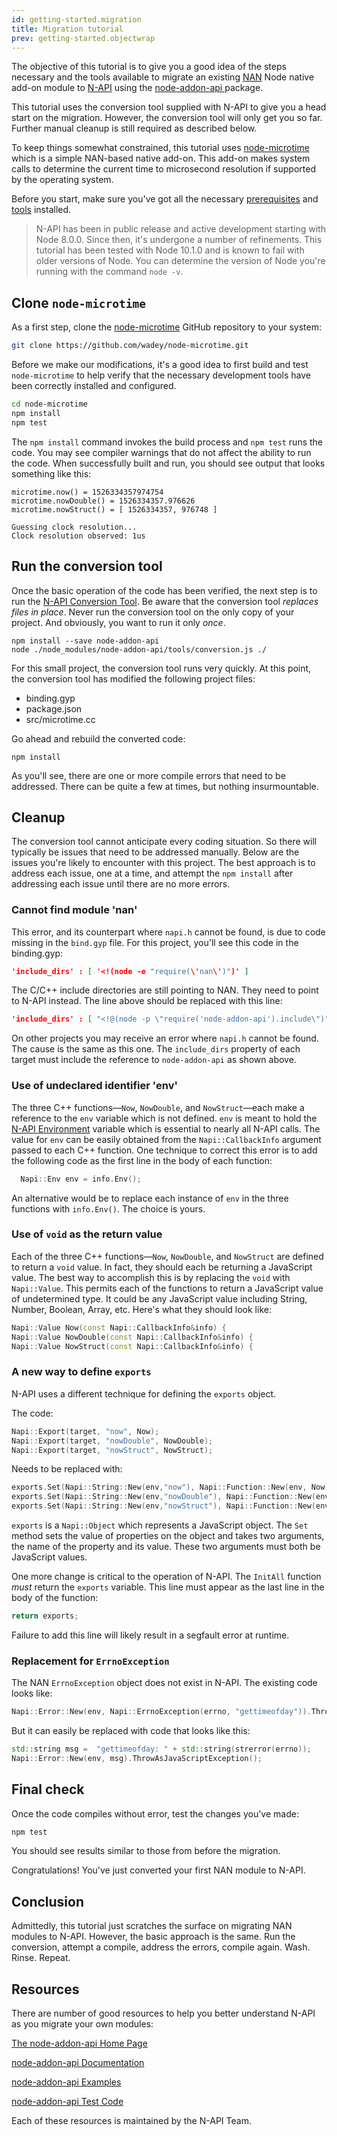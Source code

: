 ```yaml
---
id: getting-started.migration
title: Migration tutorial
prev: getting-started.objectwrap
---
```


The objective of this tutorial is to give you a good idea of the steps necessary and the tools available to migrate an existing [NAN](https://github.com/nodejs/nan) Node native add-on module to [N-API](https://nodejs.org/api/n-api.html) using the [node-addon-api ](https://github.com/nodejs/node-addon-api) package. 

This tutorial uses the conversion tool supplied with N-API to give you a head start on the migration. However, the conversion tool will only get you so far. Further manual cleanup is still required as described below. 

To keep things somewhat constrained, this tutorial uses [node-microtime](https://github.com/wadey/node-microtime) which is a simple NAN-based native add-on. This add-on makes system calls to determine the current time to microsecond resolution if supported by the operating system. 

Before you start, make sure you've got all the necessary [prerequisites](prerequisites) and [tools](tools) installed.

> N-API has been in public release and active development starting with Node 8.0.0. Since then, it's undergone a number of refinements. This tutorial has been tested with Node 10.1.0 and is known to fail with older versions of Node. You can determine the version of Node you're running with the command `node -v`.

## Clone `node-microtime`

As a first step, clone the [node-microtime](https://github.com/wadey/node-microtime) GitHub repository to your system:

```bash
git clone https://github.com/wadey/node-microtime.git
```

Before we make our modifications, it's a good idea to first build and test `node-microtime` to help verify that the necessary development tools have been correctly installed and configured. 

```bash
cd node-microtime
npm install
npm test
```

The `npm install` command invokes the build process and `npm test` runs the code. You may see compiler warnings that do not affect the ability to run the code. When successfully built and run, you should see output that looks something like this:

```
microtime.now() = 1526334357974754
microtime.nowDouble() = 1526334357.976626
microtime.nowStruct() = [ 1526334357, 976748 ]

Guessing clock resolution...
Clock resolution observed: 1us
```

## Run the conversion tool

Once the basic operation of the code has been verified, the next step is to run the [N-API Conversion Tool](https://github.com/nodejs/node-addon-api/blob/master/doc/conversion-tool.md). Be aware that the conversion tool _replaces files in place_. Never run the conversion tool on the only copy of your project. And obviously, you want to run it only _once_.

```
npm install --save node-addon-api
node ./node_modules/node-addon-api/tools/conversion.js ./
```

For this small project, the conversion tool runs very quickly. At this point, the conversion tool has modified the following project files:

- binding.gyp
- package.json
- src/microtime.cc

Go ahead and rebuild the converted code:

```
npm install
```

As you'll see, there are one or more compile errors that need to be addressed. There can be quite a few at times, but nothing insurmountable. 

## Cleanup

The conversion tool cannot anticipate every coding situation. So there will typically be issues that need to be addressed manually. Below are the issues you're likely to encounter with this project. The best approach is to address each issue, one at a time, and attempt the `npm install` after addressing each issue until there are no more errors. 

### Cannot find module 'nan'

This error, and its counterpart where `napi.h` cannot be found, is due to code missing in the `bind.gyp` file. For this project, you'll see this code in the binding.gyp:

```json
'include_dirs' : [ '<!(node -e "require(\'nan\')")' ]
```

The C/C++ include directories are still pointing to NAN. They need to point to N-API instead. The line above should be replaced with this line:

```json
'include_dirs' : [ "<!@(node -p \"require('node-addon-api').include\")" ]
```

On other projects you may receive an error where `napi.h` cannot be found. The cause is the same as this one. The `include_dirs` property of each target must include the reference to `node-addon-api` as shown above. 

### Use of undeclared identifier 'env'

The three C++ functions—`Now`, `NowDouble`, and `NowStruct`—each make a reference to the `env` variable which is not defined. `env` is meant to hold the [N-API Environment](https://github.com/nodejs/node-addon-api/blob/master/doc/env.md) variable which is essential to nearly all N-API calls. The value for `env` can be easily obtained from the `Napi::CallbackInfo` argument passed to each C++ function. One technique to correct this error is to add the following code as the first line in the body of each function:

```cpp
  Napi::Env env = info.Env();
```

An alternative would be to replace each instance of `env` in the three functions with `info.Env()`. The choice is yours. 

### Use of `void` as the return value

Each of the three C++ functions—`Now`, `NowDouble`, and `NowStruct` are defined to return a `void` value. In fact, they should each be returning a JavaScript value. The best way to accomplish this is by replacing the `void` with `Napi::Value`. This permits each of the functions to return a JavaScript value of undetermined type. It could be any JavaScript value including String, Number, Boolean, Array, etc. Here's what they should look like:

```cpp
Napi::Value Now(const Napi::CallbackInfo&info) {
Napi::Value NowDouble(const Napi::CallbackInfo&info) {
Napi::Value NowStruct(const Napi::CallbackInfo&info) {
```

### A new way to define `exports`

N-API uses a different technique for defining the `exports` object. 

The code:

```cpp
Napi::Export(target, "now", Now);
Napi::Export(target, "nowDouble", NowDouble);
Napi::Export(target, "nowStruct", NowStruct);
```

Needs to be replaced with:

```cpp
exports.Set(Napi::String::New(env,"now"), Napi::Function::New(env, Now));
exports.Set(Napi::String::New(env,"nowDouble"), Napi::Function::New(env, NowDouble));
exports.Set(Napi::String::New(env,"nowStruct"), Napi::Function::New(env, NowStruct));
```

`exports` is a `Napi::Object` which represents a JavaScript object. The `Set` method sets the value of properties on the object and takes two arguments, the name of the property and its value. These two arguments must both be JavaScript values. 

One more change is critical to the operation of N-API. The `InitAll` function _must_ return the `exports` variable. This line must appear as the last line in the body of the function:

```cpp
return exports;
```

Failure to add this line will likely result in a segfault error at runtime. 

### Replacement for `ErrnoException`

The NAN `ErrnoException` object does not exist in N-API. The existing code looks like:

```cpp
Napi::Error::New(env, Napi::ErrnoException(errno, "gettimeofday")).ThrowAsJavaScriptException();
```

But it can easily be replaced with code that looks like this:

```cpp
std::string msg =  "gettimeofday: " + std::string(strerror(errno));
Napi::Error::New(env, msg).ThrowAsJavaScriptException();
```

## Final check

Once the code compiles without error, test the changes you've made:

```bash
npm test
```

You should see results similar to those from before the migration. 

Congratulations! You've just converted your first NAN module to N-API. 

## Conclusion

Admittedly, this tutorial just scratches the surface on migrating NAN modules to N-API. However, the basic approach is the same. Run the conversion, attempt a compile, address the errors, compile again. Wash. Rinse. Repeat. 

## Resources

There are number of good resources to help you better understand N-API as you migrate your own modules:

[The node-addon-api Home Page](https://github.com/nodejs/node-addon-api)

[node-addon-api Documentation](https://github.com/nodejs/node-addon-api#api)

[node-addon-api Examples](https://github.com/nodejs/abi-stable-node-addon-examples)

[node-addon-api Test Code](https://github.com/nodejs/node-addon-api/tree/master/test)

Each of these resources is maintained by the N-API Team.
